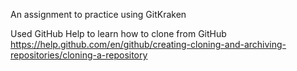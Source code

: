 An assignment to practice using GitKraken

Used GitHub Help to learn how to clone from GitHub
https://help.github.com/en/github/creating-cloning-and-archiving-repositories/cloning-a-repository
